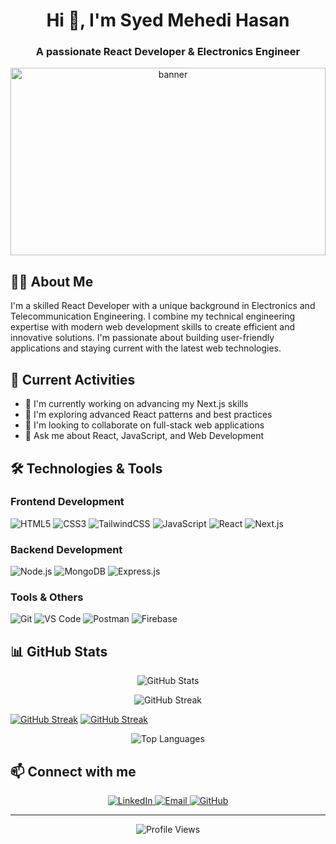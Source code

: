 <h1 align="center">Hi 👋, I'm Syed Mehedi Hasan</h1>
<h3 align="center">A passionate React Developer & Electronics Engineer</h3>

<p align="center">
  <img src="https://images.unsplash.com/photo-1605379399642-870262d3d051?q=80&w=2000&auto=format&fit=crop" alt="banner" style="width: 100%; max-height: 300px; object-fit: cover;"/>
</p>

## 👨‍💻 About Me

I'm a skilled React Developer with a unique background in Electronics and Telecommunication Engineering. I combine my technical engineering expertise with modern web development skills to create efficient and innovative solutions. I'm passionate about building user-friendly applications and staying current with the latest web technologies.

## 🚀 Current Activities

- 🔭 I'm currently working on advancing my Next.js skills
- 🌱 I'm exploring advanced React patterns and best practices
- 👯 I'm looking to collaborate on full-stack web applications
- 💬 Ask me about React, JavaScript, and Web Development

## 🛠️ Technologies & Tools

### Frontend Development
![HTML5](https://img.shields.io/badge/-HTML5-E34F26?style=flat-square&logo=html5&logoColor=white)
![CSS3](https://img.shields.io/badge/-CSS3-1572B6?style=flat-square&logo=css3)
![TailwindCSS](https://img.shields.io/badge/-TailwindCSS-38B2AC?style=flat-square&logo=tailwind-css&logoColor=white)
![JavaScript](https://img.shields.io/badge/-JavaScript-F7DF1E?style=flat-square&logo=javascript&logoColor=black)
![React](https://img.shields.io/badge/-React-61DAFB?style=flat-square&logo=react&logoColor=black)
![Next.js](https://img.shields.io/badge/-Next.js-000000?style=flat-square&logo=next.js)

### Backend Development
![Node.js](https://img.shields.io/badge/-Node.js-339933?style=flat-square&logo=node.js&logoColor=white)
![MongoDB](https://img.shields.io/badge/-MongoDB-47A248?style=flat-square&logo=mongodb&logoColor=white)
![Express.js](https://img.shields.io/badge/-Express.js-000000?style=flat-square&logo=express)

### Tools & Others
![Git](https://img.shields.io/badge/-Git-F05032?style=flat-square&logo=git&logoColor=white)
![VS Code](https://img.shields.io/badge/-VS%20Code-007ACC?style=flat-square&logo=visual-studio-code)
![Postman](https://img.shields.io/badge/-Postman-FF6C37?style=flat-square&logo=postman&logoColor=white)
![Firebase](https://img.shields.io/badge/-Firebase-FFCA28?style=flat-square&logo=firebase&logoColor=black)

## 📊 GitHub Stats

<p align="center">
  <img src="https://github-readme-stats.vercel.app/api?username=syedmehedi34&show_icons=true&theme=radical" alt="GitHub Stats" />
</p>

<p align="center">
  <img src="https://streak-stats.demolab.com?user=syedmehedi34&theme=radical" alt="GitHub Streak" />
</p>


<a href="https://git.io/streak-stats"><img src="https://github-readme-streak-stats.herokuapp.com?user=syedmehedi34" alt="GitHub Streak" /></a>
[![GitHub Streak](https://github-readme-streak-stats.herokuapp.com?user=syedmehedi34)](https://git.io/streak-stats)



<p align="center">
  <img src="https://github-readme-stats.vercel.app/api/top-langs/?username=syedmehedi34&layout=compact&theme=radical" alt="Top Languages" />
</p>

## 📫 Connect with me

<p align="center">
  <a href="https://linkedin.com/in/YOUR_LINKEDIN" target="_blank">
    <img src="https://img.shields.io/badge/-LinkedIn-0077B5?style=for-the-badge&logo=linkedin&logoColor=white" alt="LinkedIn"/>
  </a>
  <a href="mailto:YOUR_EMAIL@example.com">
    <img src="https://img.shields.io/badge/-Email-D14836?style=for-the-badge&logo=gmail&logoColor=white" alt="Email"/>
  </a>
  <a href="https://github.com/syedmehedi34" target="_blank">
    <img src="https://img.shields.io/badge/-GitHub-181717?style=for-the-badge&logo=github" alt="GitHub"/>
  </a>
</p>

---

<p align="center">
  <img src="https://komarev.com/ghpvc/?username=syedmehedi34&label=Profile%20views&color=0e75b6&style=flat" alt="Profile Views" />
</p>
